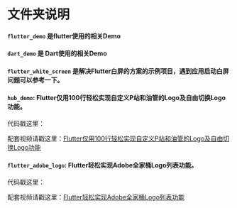 # 文件夹说明



#### `flutter_demo` 是flutter使用的相关Demo

#### `dart_demo` 是 Dart使用的相关Demo

#### `flutter_white_screen` 是解决Flutter白屏的方案的示例项目，遇到应用启动白屏问题可以参考一下。

#### `hub_demo`: Flutter仅用100行轻松实现自定义P站和油管的Logo及自由切换Logo功能。

代码戳这里：[](hub_demo/hub_demo.dart)

配套视频请戳这里：[Flutter仅用100行轻松实现自定义P站和油管的Logo及自由切换Logo功能](https://www.bilibili.com/video/av75564707/)



#### `flutter_adobe_logo`: Flutter轻松实现Adobe全家桶Logo列表功能。

代码戳这里：[](flutter_adobe_logo/flutter_adobe_logo.dart)

配套视频请戳这里：[Flutter轻松实现Adobe全家桶Logo列表功能](https://www.bilibili.com/video/av75750858/)